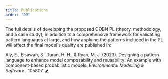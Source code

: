 ```yaml
---
title: Publications
order: "09"
---
```


The full details of developing the proposed OOBN PL (theory, methodology, and a case study), in addition to a comprehensive framework for validating pattern languages at large, and how applying the patterns included in the PL will affect the final model's quality are published in:

<section id="myPaper" class="myPaper_section">
    <!-- <h4 class="refs_title">References</h4> -->
            <p id="aly_oobn" class="eaPaper">Aly, E., Elsawah, S., Turan, H. H., & Ryan, M. J. (2023). Designing a pattern language to enhance model composability and reusability: An example with component-based probabilistic models. <i>Environmental Modelling & Software </i>, 105807.  <a target="_blank" href="https://authors.elsevier.com/sd/article/S1364-8152(23)00193-7"><span class="extPage_arrow">&#11016;</span></a></p>
</section>

